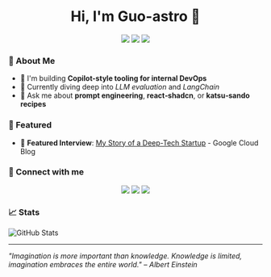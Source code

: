 <h1 align="center">Hi, I'm Guo-astro 👋</h1>

<p align="center">
  <img src="https://img.shields.io/badge/Python-3776AB?style=for-the-badge&logo=python&logoColor=white"/>
  <img src="https://img.shields.io/badge/TypeScript-3178C6?style=for-the-badge&logo=typescript&logoColor=white"/>
  <img src="https://img.shields.io/badge/Rust-000000?style=for-the-badge&logo=rust&logoColor=white"/>
</p>

### 🚀 About Me
- 🔭 I'm building **Copilot-style tooling for internal DevOps**
- 🌱 Currently diving deep into *LLM evaluation* and *LangChain*
- 💬 Ask me about **prompt engineering**, **react‑shadcn**, or **katsu‑sando recipes**

### 🌟 Featured
- 📰 **Featured Interview**: [My Story of a Deep-Tech Startup](https://cloud.google.com/blog/ja/topics/customers/optimind-the-appeal-of-gke-and-the-significance-of-certification/?hl=ja) - Google Cloud Blog

### 🔗 Connect with me
<p align="center">
  <a href="https://goastro.website/"><img src="https://img.shields.io/badge/Blog-FF5722?style=for-the-badge&logo=blogger&logoColor=white"/></a>
  <a href="https://x.com/dnangellight"><img src="https://img.shields.io/badge/X-000000?style=for-the-badge&logo=x&logoColor=white"/></a>
  <a href="https://www.linkedin.com/in/yansong-guo-454a20136/"><img src="https://img.shields.io/badge/LinkedIn-0077B5?style=for-the-badge&logo=linkedin&logoColor=white"/></a>
</p>

### 📈 Stats
![GitHub Stats](https://github-readme-stats.vercel.app/api?username=Guo-astro&show_icons=true)

---
*"Imagination is more important than knowledge. Knowledge is limited, imagination embraces the entire world." – Albert Einstein*
